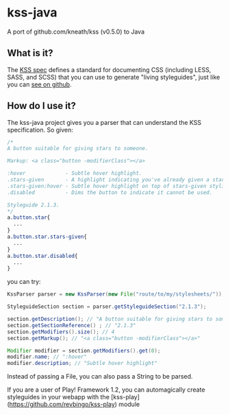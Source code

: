 kss-java
========

A port of github.com/kneath/kss (v0.5.0) to Java

## What is it?

The [KSS spec](https://github.com/kneath/kss/blob/master/SPEC.md) defines a standard for documenting CSS (including LESS, SASS, and SCSS) 
that you can use to generate "living styleguides", just like you can [see on github](https://github.com/styleguide/css). 

## How do I use it?

The kss-java project gives you a parser that can understand the KSS specification.  So given:

```css
/*
A button suitable for giving stars to someone.

Markup: <a class="button -modifierClass"></a>

:hover             - Subtle hover highlight.
.stars-given       - A highlight indicating you've already given a star.
.stars-given:hover - Subtle hover highlight on top of stars-given styling.
.disabled          - Dims the button to indicate it cannot be used.

Styleguide 2.1.3.
*/
a.button.star{
  ...
}
a.button.star.stars-given{
  ...
}
a.button.star.disabled{
  ...
}
```

you can try:

```java
KssParser parser = new KssParser(new File("route/to/my/stylesheets/"));

StyleguideSection section = parser.getStyleguideSection("2.1.3");

section.getDescription(); // "A button suitable for giving stars to someone."
section.getSectionReference() ; // "2.1.3"
section.getModifiers().size(); // 4
section.getMarkup(); // "<a class="button -modifierClass"></a>"

Modifier modifier = section.getModifiers().get(0);
modifier.name; // ":hover"
modifier.description; // "Subtle hover highlight"

```

Instead of passing a File, you can also pass a String to be parsed.

If you are a user of Play! Framework 1.2, you can automagically create styleguides in your webapp with the 
[kss-play] (https://github.com/revbingo/kss-play) module
